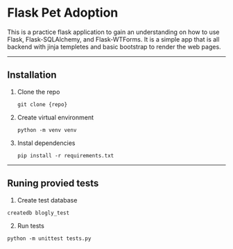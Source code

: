# Flask Pet Adoption

This is a practice flask application to gain an understanding on how to use Flask, Flask-SQLAlchemy, and Flask-WTForms. It is a simple app that is all backend with jinja templetes and basic bootstrap to render the web pages.

---

## Installation

1. Clone the repo

   ```
   git clone {repo}
   ```

2. Create virtual environment

   ```
   python -m venv venv
   ```

3. Instal dependencies

   ```
   pip install -r requirements.txt
   ```

---

## Runing provied tests

1. Create test database

```
createdb blogly_test
```

2. Run tests

```
python -m unittest tests.py
```
